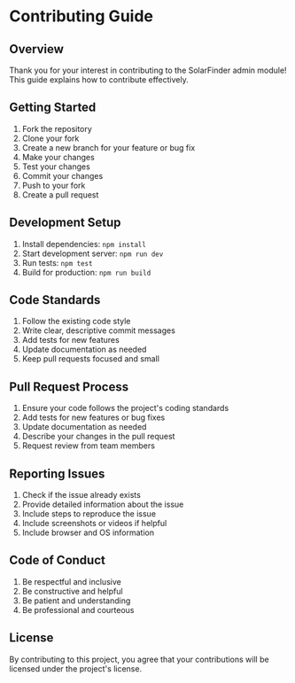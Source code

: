 # Contributing Guide

## Overview

Thank you for your interest in contributing to the SolarFinder admin module! This guide explains how to contribute effectively.

## Getting Started

1. Fork the repository
2. Clone your fork
3. Create a new branch for your feature or bug fix
4. Make your changes
5. Test your changes
6. Commit your changes
7. Push to your fork
8. Create a pull request

## Development Setup

1. Install dependencies: `npm install`
2. Start development server: `npm run dev`
3. Run tests: `npm test`
4. Build for production: `npm run build`

## Code Standards

1. Follow the existing code style
2. Write clear, descriptive commit messages
3. Add tests for new features
4. Update documentation as needed
5. Keep pull requests focused and small

## Pull Request Process

1. Ensure your code follows the project's coding standards
2. Add tests for new features or bug fixes
3. Update documentation as needed
4. Describe your changes in the pull request
5. Request review from team members

## Reporting Issues

1. Check if the issue already exists
2. Provide detailed information about the issue
3. Include steps to reproduce the issue
4. Include screenshots or videos if helpful
5. Include browser and OS information

## Code of Conduct

1. Be respectful and inclusive
2. Be constructive and helpful
3. Be patient and understanding
4. Be professional and courteous

## License

By contributing to this project, you agree that your contributions will be licensed under the project's license.